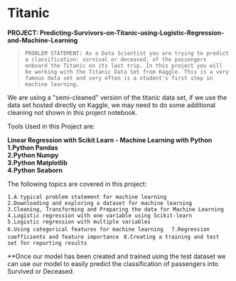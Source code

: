 # Titanic
**PROJECT: Predicting-Survivors-on-Titanic-using-Logistic-Regression-and-Machine-Learning**  
  
>`PROBLEM STATEMENT: As a Data Scientist you are trying to predict a classification: survival or deceased, of the passengers onboard the Titanic on its last trip. In this project you will be working with the Titanic Data Set from Kaggle. This is a very famous data set and very often is a student's first step in machine learning.`

We are using a "semi-cleaned" version of the titanic data set, if we use the data set hosted directly on Kaggle, we may need to do some additional cleaning not shown in this project notebook.

Tools Used in this Project are:

**Linear Regression with Scikit Learn - Machine Learning with Python**  
**1.Python Pandas    
2.Python Numpy  
3.Python Matplotlib  
4.Python Seaborn**
  
  
The following topics are covered in this project:

`1.A typical problem statement for machine learning  `  
`2.Downloading and exploring a dataset for machine learning  `
`3.Cleaning, Transforming and Preparing the data for Machine Learning  `  
`4.Logistic regression with one variable using Scikit-learn   ` 
`5.Logistic regression with multiple variables  `  
`6.Using categorical features for machine learning  `
`7.Regression coefficients and feature importance ` 
`8.Creating a training and test set for reporting results  `
  
**Once our model has been created and trained using the test dataset we can use our model to easily predict the classification of passengers into Survived or Deceased.
